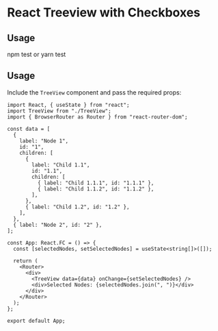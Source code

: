 # React Treeview with Checkboxes

## Usage

npm test or yarn test

## Usage

Include the `TreeView` component and pass the required props:

```tsx
import React, { useState } from "react";
import TreeView from "./TreeView";
import { BrowserRouter as Router } from "react-router-dom";

const data = [
  {
    label: "Node 1",
    id: "1",
    children: [
      {
        label: "Child 1.1",
        id: "1.1",
        children: [
          { label: "Child 1.1.1", id: "1.1.1" },
          { label: "Child 1.1.2", id: "1.1.2" },
        ],
      },
      { label: "Child 1.2", id: "1.2" },
    ],
  },
  { label: "Node 2", id: "2" },
];

const App: React.FC = () => {
  const [selectedNodes, setSelectedNodes] = useState<string[]>([]);

  return (
    <Router>
      <div>
        <TreeView data={data} onChange={setSelectedNodes} />
        <div>Selected Nodes: {selectedNodes.join(", ")}</div>
      </div>
    </Router>
  );
};

export default App;
```
